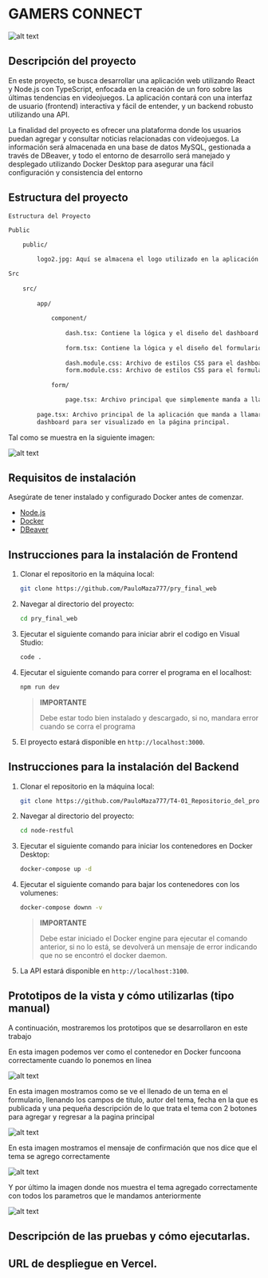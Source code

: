 # GAMERS CONNECT

![alt text](public\logo2.jpg)

## Descripción del proyecto

En este proyecto, se busca desarrollar una aplicación web utilizando React y Node.js con TypeScript, enfocada en la creación de un foro sobre las últimas tendencias en videojuegos. La aplicación contará con una interfaz de usuario (frontend) interactiva y fácil de entender, y un backend robusto utilizando una API.

La finalidad del proyecto es ofrecer una plataforma donde los usuarios puedan agregar y consultar noticias relacionadas con videojuegos. La información será almacenada en una base de datos MySQL, gestionada a través de DBeaver, y todo el entorno de desarrollo será manejado y desplegado utilizando Docker Desktop para asegurar una fácil configuración y consistencia del entorno

## Estructura del proyecto

```sh
Estructura del Proyecto

Public

    public/

        logo2.jpg: Aquí se almacena el logo utilizado en la aplicación.

Src
    
    src/
        
        app/
            
            component/
                
                dash.tsx: Contiene la lógica y el diseño del dashboard donde se muestran los temas del foro.
                
                form.tsx: Contiene la lógica y el diseño del formulario donde los usuarios pueden agregar nuevos temas.
                
                dash.module.css: Archivo de estilos CSS para el dashboard.
                form.module.css: Archivo de estilos CSS para el formulario.
            
            form/

                page.tsx: Archivo principal que simplemente manda a llamar al componente del formulario.
        
        page.tsx: Archivo principal de la aplicación que manda a llamar al
        dashboard para ser visualizado en la página principal.
```

Tal como se muestra en la siguiente imagen:

![alt text](image.png)

## Requisitos de instalación

Asegúrate de tener instalado y configurado Docker antes de comenzar.

- [Node.js](https://nextjs.org)
- [Docker](https://www.docker.com/products/docker-desktop/)
- [DBeaver](https://dbeaver.io)

## Instrucciones para la instalación de Frontend

1. Clonar el repositorio en la máquina local:
   
   ```sh
   git clone https://github.com/PauloMaza777/pry_final_web
   ```

2. Navegar al directorio del proyecto:
   
   ```sh
   cd pry_final_web
   ```

3. Ejecutar el siguiente comando para iniciar abrir el codigo en Visual Studio:

    ```sh
    code .
    ```
3. Ejecutar el siguiente comando para correr el programa en el localhost:

    ```sh
    npm run dev
    ```

    > **IMPORTANTE**
    >
    > Debe estar todo bien instalado y descargado, si no, mandara error 
    > cuando se corra el programa

5. El proyecto estará disponible en `http://localhost:3000`.

## Instrucciones para la instalación del Backend

1. Clonar el repositorio en la máquina local:
   
   ```sh
   git clone https://github.com/PauloMaza777/T4-01_Repositorio_del_proyecto2
   ```

2. Navegar al directorio del proyecto:
   
   ```sh
   cd node-restful
   ```

3. Ejecutar el siguiente comando para iniciar los contenedores en Docker Desktop:

    ```sh
    docker-compose up -d
    ```
3. Ejecutar el siguiente comando para bajar los contenedores con los volumenes:

    ```sh
    docker-compose downn -v
    ```

    > **IMPORTANTE**
    >
    > Debe estar iniciado el Docker engine para ejecutar el comando anterior,
    > si no lo está, se devolverá un mensaje de error indicando que no se
    > encontró el docker daemon.

5. La API estará disponible en `http://localhost:3100`.

## Prototipos de la vista y cómo utilizarlas (tipo manual)

A continuación, mostraremos los prototipos que se desarrollaron en este trabajo

En esta imagen podemos ver como el contenedor en Docker funcoona correctamente cuando lo ponemos en línea

![alt text](image-1.png)

En esta imagen mostramos como se ve el llenado de un tema en el formulario, llenando los campos de titulo, autor del tema, fecha en la que es publicada y una pequeña descripción de lo que trata el tema con 2 botones para agregar y regresar a la pagina principal

![alt text](image-2.png)

En esta imagen mostramos el mensaje de confirmación que nos dice que el tema se agrego correctamente

![alt text](image-4.png)

Y por último la imagen donde nos muestra el tema agregado correctamente con todos los parametros que le mandamos anteriormente

![alt text](image-5.png)
## Descripción de las pruebas y cómo ejecutarlas.


## URL de despliegue en Vercel.
